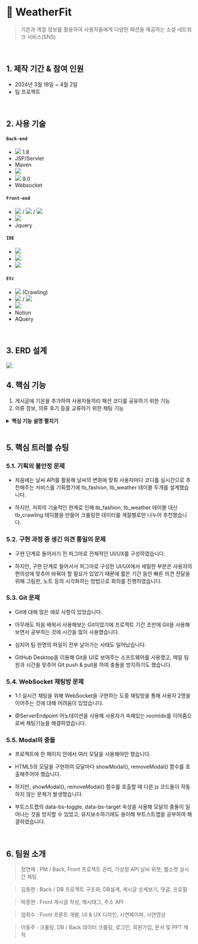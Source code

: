 # :pushpin: WeatherFit
> 기온과 계절 정보를 활용하여 사용자들에게 다양한 패션을 제공하는 소셜 네트워크 서비스(SNS)

</br>

## 1. 제작 기간 & 참여 인원
- 2024년 3월 18일 ~ 4월 2일
- 팀 프로젝트

</br>

## 2. 사용 기술
#### `Back-end`
  - <img src="https://img.shields.io/badge/Java-007396?style=for-the-badge&logo=java&logoColor=white"/> 1.8
  - JSP/Servlet
  - Maven
  - <img src="https://img.shields.io/badge/MySQL-4479A1?style=for-the-badge&logo=MySQL&logoColor=white"/> 
  - <img src="https://img.shields.io/badge/Apache Tomcat 9.0-D22128?style=for-the-badge&logo=Apache Tomcat&logoColor=white"/> 9.0
  - Websocket
#### `Front-end`
  - <img src="https://img.shields.io/badge/HTML-E34F26?style=for-the-badge&logo=html5&logoColor=white"> / <img src="https://img.shields.io/badge/javascript-F7DF1E?style=for-the-badge&logo=javascript&logoColor=black"> / <img src="https://img.shields.io/badge/CSS-1572B6?style=for-the-badge&logo=css3&logoColor=white">
  - <img src="https://img.shields.io/badge/BootStrap-7952B3?style=for-the-badge&logo=BootStrap&logoColor=white"/>
  - Jquery
#### `IDE`
  - <img src="https://img.shields.io/badge/Eclipse-2C2255?style=for-the-badge&logo=Eclipse&logoColor=white"/> 
  - <img src="https://img.shields.io/badge/VSCode-007ACC?style=for-the-badge&logo=VisualStudioCode&logoColor=white"/>
  - <img src="https://img.shields.io/badge/Jupyter-F37626?style=for-the-badge&logo=Jupyter&logoColor=white"/>
#### `Etc`
  - <img src="https://img.shields.io/badge/Python-3776AB?style=for-the-badge&logo=Python&logoColor=white"/> (Crawling)
  - <img src="https://img.shields.io/badge/Git-F05032?style=for-the-badge&logo=Git&logoColor=white"/> / <img src="https://img.shields.io/badge/GitHub-181717?style=for-the-badge&logo=GitHub&logoColor=white"/>
  - <img src="https://img.shields.io/badge/Figma-F24E1E?style=for-the-badge&logo=Figma&logoColor=white"/>
  - Notion
  - AQuery

</br>

## 3. ERD 설계
![](https://github.com/2024-SMHRD-KDT-BigData-23/WeatherFit/assets/76952340/86634da8-afa4-4bc0-b26f-e5b435ad16bb)




## 4. 핵심 기능
1. 게시글에 기온을 추가하여 사용자들끼리 패션 코디를 공유하기 위한 기능
2. 의류 정보, 의류 후기 등을 교류하기 위한 채팅 기능

<details>
<summary><b>핵심 기능 설명 펼치기</b></summary>
<div markdown="1">

### 4.1. 전체 흐름
![](https://zuminternet.github.io/images/portal/post/2019-04-22-ZUM-Pilot-integer/flow1.png)

### 4.2. 사용자 요청
![](https://zuminternet.github.io/images/portal/post/2019-04-22-ZUM-Pilot-integer/flow_vue.png)

- **URL 정규식 체크** :pushpin: [코드 확인](https://github.com/JungHyung2/gitio.io/blob/95b4c4f06a2a5a74a00f81a3c3fcc003c994725f/index.html#L15C8-L15C26)
  - Vue.js로 렌더링된 화면단에서, 사용자가 등록을 시도한 URL의 모양새를 정규식으로 확인합니다.
  - URL의 모양새가 아닌 경우, 에러 메세지를 띄웁니다.

- **Axios 비동기 요청** :pushpin: [코드 확인]()
  - URL의 모양새인 경우, 컨텐츠를 등록하는 POST 요청을 비동기로 날립니다.

### 4.3. Controller

![](https://zuminternet.github.io/images/portal/post/2019-04-22-ZUM-Pilot-integer/flow_controller.png)

- **요청 처리** :pushpin: [코드 확인](https://github.com/2023-SMHRD-KDT-IOT-4/Repo/blob/94e1b3a93c48cc3fdb51d4468de151930705faa6/Middle_project12/src/main/webapp/WEB-INF/views/BoardContent.jsp#L20)
  - Controller에서는 요청을 화면단에서 넘어온 요청을 받고, Service 계층에 로직 처리를 위임합니다.

- **결과 응답** :pushpin: [코드 확인]()
  - Service 계층에서 넘어온 로직 처리 결과(메세지)를 화면단에 응답해줍니다.

### 4.4. Service

![](https://zuminternet.github.io/images/portal/post/2019-04-22-ZUM-Pilot-integer/flow_service1.png)

- **Http 프로토콜 추가 및 trim()** :pushpin: [코드 확인]()
  - 사용자가 URL 입력 시 Http 프로토콜을 생략하거나 공백을 넣은 경우,  
  올바른 URL이 될 수 있도록 Http 프로토콜을 추가해주고, 공백을 제거해줍니다.

- **URL 접속 확인** :pushpin: [코드 확인]()
  - 화면단에서 모양새만 확인한 URL이 실제 리소스로 연결되는지 HttpUrlConnection으로 테스트합니다.
  - 이 때, 빠른 응답을 위해 Request Method를 GET이 아닌 HEAD를 사용했습니다.
  - (HEAD 메소드는 GET 메소드의 응답 결과의 Body는 가져오지 않고, Header만 확인하기 때문에 GET 메소드에 비해 응답속도가 빠릅니다.)

  ![](https://zuminternet.github.io/images/portal/post/2019-04-22-ZUM-Pilot-integer/flow_service2.png)

- **Jsoup 이미지, 제목 파싱** :pushpin: [코드 확인]()
  - URL 접속 확인결과 유효하면 Jsoup을 사용해서 입력된 URL의 이미지와 제목을 파싱합니다.
  - 이미지는 Open Graphic Tag를 우선적으로 파싱하고, 없을 경우 첫 번째 이미지와 제목을 파싱합니다.
  - 컨텐츠에 이미지가 없을 경우, 미리 설정해둔 기본 이미지를 사용하고, 제목이 없을 경우 생략합니다.


### 4.5. Repository

![](https://zuminternet.github.io/images/portal/post/2019-04-22-ZUM-Pilot-integer/flow_repo.png)

- **컨텐츠 저장** :pushpin: [코드 확인]()
  - URL 유효성 체크와 이미지, 제목 파싱이 끝난 컨텐츠는 DB에 저장합니다.
  - 저장된 컨텐츠는 다시 Repository - Service - Controller를 거쳐 화면단에 송출됩니다.

</div>
</details>

</br>

## 5. 핵심 트러블 슈팅
### 5.1. 기획의 불안정 문제
- 처음에는 날씨 API를 활용해 날씨의 변화에 맞춰 사용자마다 코디를 실시간으로 추천해주는 서비스를 기획했기에 tb_fashion, tb_weather 테이블 두개를 설계했습니다.
  
- 하지만, 저희의 기술적인 한계로 인해 tb_fashion, tb_weather 테이블 대신 tb_crawling 테이블을 만들어 크롤링한 데이터를 계절별로만 나누어 추천했습니다.

### 5.2. 구현 과정 중 생긴 의견 통일의 문제
- 구현 단계로 들어서기 전 피그마로 전체적인 UI/UX를 구성하였습니다.

- 하지만, 구현 단계로 들어서서 피그마로 구성한 UI/UX에서 세밀한 부분은 사용자의 편의성에 맞추어 바꿔야 할 필요가 있었기 때문에 짧은 기간 동안 빠른 의견 전달을 위해 그림판, 노트 등의 시각화하는 방법으로 회의를 진행하였습니다.

### 5.3. Git 문제
- Git에 대해 많은 애로 사항이 있었습니다.

- 아무래도 처음 배워서 사용해보는 Git이었기에 프로젝트 기간 초반에 Git을 사용해보면서 공부하는 것에 시간을 많이 사용했습니다.

- 심지어 팀 한명의 파일이 전부 날아가는 사태도 일어났습니다.

- GitHub Desktop을 이용해 Git을 UI로 보여주는 소프트웨어를 사용했고, 매일 팀원과 시간을 맞추어 Git push & pull을 하여 충돌을 방지하기도 했습니다.

### 5.4. WebSocket 채팅방 문제
- 1:1 실시간 채팅을 위해 WebSocket을 구현하는 도중 채팅방을 통해 사용자 2명을 이어주는 것에 대해 어려움이 있었습니다.

- @ServerEndpoint 어노테이션을 사용해 사용자가 속해있는 roomIdx를 이어줌으로써 채팅기능을 해결하였습니다.

### 5.5. Modal의 충돌
- 프로젝트에 한 페이지 안에서 여러 모달을 사용해야만 했습니다.

- HTML5의 모달을 구현하여 모달마다 showModal(), removeModal() 함수를 호출해주어야 했습니다.

- 하지만, showModal(), removeModal() 함수를 호출할 때 다른 js 코드들이 작동하지 않는 문제가 발생했습니다.

- 부트스트랩의 data-bs-toggle, data-bs-target 속성을 사용해 모달의 충돌이 일어나는 것을 방지할 수 있었고, 유지보수하기에도 용이해 부트스트랩을 공부하여 해결하였습니다.

</br>

## 6. 팀원 소개
> 정연재 : PM / Back, Front
> 프로젝트 관리, 기상청 API 날씨 위젯, 웹소켓 실시간 채팅

> 김동현 : Back / DB
> 프로젝트 구조화, DB설계, 게시글 상세보기, 댓글, 프로필

> 박종현 : Front
> 게시글 작성, 해시태그, 주소 API

> 엄희수 : Front
> 프론트 개발, UI & UX 디자인, 시연페이퍼, 시연영상

> 이동주 : 크롤링, DB / Back
> 데이터 크롤링, 로그인, 회원가입, 문서 및 PPT 제작
